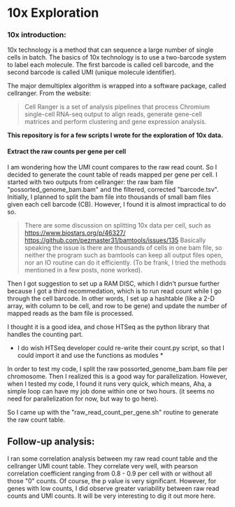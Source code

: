 # 10x Exploration

### 10x introduction:
10x technology is a method that can sequence a large number of single cells in batch.
The basics of 10x technology is to use a two-barcode system to label each molecule. 
The first barcode is called cell barcode, and the second barcode is called UMI (unique molecule identifier).

The major demultiplex algorithm is wrapped into a software package, called cellranger.
From the website:
> Cell Ranger is a set of analysis pipelines that process Chromium single-cell RNA-seq output to align reads, 
> generate gene-cell matrices and perform clustering and gene expression analysis.

**This repository is for a few scripts I wrote for the exploration of 10x data.**

#### Extract the raw counts per gene per cell
I am wondering how the UMI count compares to the raw read count. 
So I decided to generate the count table of reads mapped per gene per cell.
I started with two outputs from cellranger: the raw bam file "possorted_genome_bam.bam" and the filtered, corrected "barcode.tsv".
Initially, I planned to split the bam file into thousands of small bam files given each cell barcode (CB). 
However, I found it is almost impractical to do so.

> There are some discussion on splitting 10x data per cell, such as
> https://www.biostars.org/p/46327/
> https://github.com/pezmaster31/bamtools/issues/135
> Basically speaking the issue is there are thousands of cells in one bam file, so neither the program
> such as bamtools can keep all output files open, nor an IO routine can do it efficiently.
> (To be frank, I tried the methods mentioned in a few posts, none worked).

Then I got suggestion to set up a RAM DISC, which I didn't pursue further because I got a third recommedation,
which is to run read count while I go through the cell barcode. In other words, I set up a hashtable (like a 2-D
array, with column to be cell, and row to be gene) and update the number of mapped reads as the bam file is processed. 

I thought it is a good idea, and chose HTSeq as the python library that handles the counting part.
* I do wish HTSeq developer could re-write their count.py script, so that I could import it and use the functions as modules *

In order to test my code, I split the raw possorted_genome_bam.bam file per chromosome. Then I realized this is a good 
way for parallelization. However, when I tested my code, I found it runs very quick, which means, Aha, a simple loop can have 
my job done within one or two hours. (it seems no need for parallelization for now, but way to go here).

So I came up with the "raw_read_count_per_gene.sh" routine to generate the raw count table.

Follow-up analysis:
------
I ran some correlation analysis between my raw read count table and the cellranger UMI count table.
They correlate very well, with pearson correlation coefficient ranging from 0.8 - 0.9 per cell with or without all those "0" counts.
Of course, the p value is very significant. However, for genes with low counts, I did observe greater variability between 
raw read counts and UMI counts.  It will be very interesting to dig it out more here.
